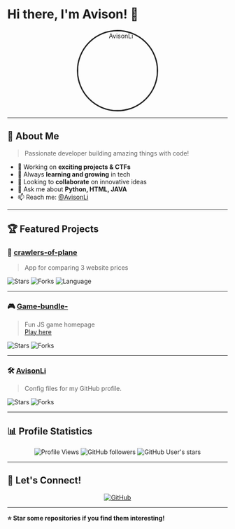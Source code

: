 # Hi there, I'm Avison! 👋

<div align="center">
  <img src="https://avatars.githubusercontent.com/u/145143183?v=4" alt="AvisonLi" width="180" style="border-radius: 50%; border: 3px solid #222;" />
</div>

---

## 🚀 About Me

> Passionate developer building amazing things with code!

- 🔭 Working on **exciting projects & CTFs**
- 🌱 Always **learning and growing** in tech
- 👯 Looking to **collaborate** on innovative ideas
- 💬 Ask me about **Python, HTML, JAVA**
- 📫 Reach me: [@AvisonLi](https://github.com/AvisonLi)

---

## 🏆 Featured Projects

### 🎯 [crawlers-of-plane](https://github.com/AvisonLi/crawlers-of-plane)
> App for comparing 3 website prices

![Stars](https://img.shields.io/github/stars/AvisonLi/crawlers-of-plane?style=social) 
![Forks](https://img.shields.io/github/forks/AvisonLi/crawlers-of-plane?style=social) 
![Language](https://img.shields.io/badge/Language-Python-222?style=flat-square&logoColor=white)

---

### 🎮 [Game-bundle-](https://github.com/AvisonLi/Game-bundle-)
> Fun JS game homepage  
[Play here](https://rorikonjosh.github.io/JS-IO-Game-Homepage/?fbclid=PAQ0xDSwLgMJhleHRuA2FlbQIxMAABp9NFIDJmrwx6sMC1lDI8Vgu1BxJpbAwFH8jkIarRiIMhHT1JlO7n-wnfHKi-_aem_dM9c4jdfDCJhGYKdZkfJ4w)

![Stars](https://img.shields.io/github/stars/AvisonLi/Game-bundle-?style=social) 
![Forks](https://img.shields.io/github/forks/AvisonLi/Game-bundle-?style=social) 

---

### 🛠️ [AvisonLi](https://github.com/AvisonLi/AvisonLi)
> Config files for my GitHub profile.

![Stars](https://img.shields.io/github/stars/AvisonLi/AvisonLi?style=social) 
![Forks](https://img.shields.io/github/forks/AvisonLi/AvisonLi?style=social) 

---

## 📊 Profile Statistics

<div align="center">

![Profile Views](https://komarev.com/ghpvc/?username=AvisonLi&label=Profile%20views&color=222&style=flat)
![GitHub followers](https://img.shields.io/github/followers/AvisonLi?label=Followers&style=social)
![GitHub User's stars](https://img.shields.io/github/stars/AvisonLi?label=Stars&style=social)

</div>

---

## 🤝 Let's Connect!

<div align="center">

[![GitHub](https://img.shields.io/badge/GitHub-222?style=for-the-badge&logo=github&logoColor=white)](https://github.com/AvisonLi)

</div>

---

**⭐ Star some repositories if you find them interesting!**

